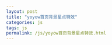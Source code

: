 ```yaml
---
layout: post
title: "yoyow首页背景星点特效"
categories: js
tags: js
permalink: /js/yoyow首页背景星点特效.html
---
```

<canvas id="canvas" class="" style="background-color:black" width="700"  height="100%">
<script src="{{ "/src/js/yoyow首页背景星点特效/sprite_animate.js" | relative_url }}"></script>